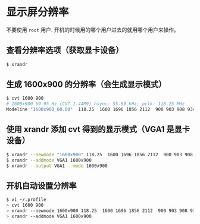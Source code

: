 # 显示屏分辨率

不要使用 `root` 用户. 开机的时候用的哪个用户进去的就用哪个用户来操作。

## 查看分辨率选项（获取显卡设备）

```bash
$ xrandr
```

## 生成 1600x900 的分辨率（会生成显示模式）

```bash
$ cvt 1600 900
# 1600x900 59.95 Hz (CVT 1.44M9) hsync: 55.99 kHz; pclk: 118.25 MHz
Modeline "1600x900_60.00"  118.25  1600 1696 1856 2112  900 903 908 934 -hsync +vsync
```

## 使用 xrandr 添加 cvt 得到的显示模式（VGA1 是显卡设备）

```bash
$ xrandr --newmode "1600x900" 118.25  1600 1696 1856 2112  900 903 908 934 -hsync +vsync
$ xrandr --addmode VGA1 1600x900
$ xrandr --output VGA1 --mode 1600x900
```

## 开机自动设置分辨率

```bash
$ vi ~/.profile
> cvt 1600 900
> xrandr --newmode 1600x900 118.25  1600 1696 1856 2112  900 903 908 934 -hsync +vsync
> xrandr --addmode VGA1 1600x900
```

